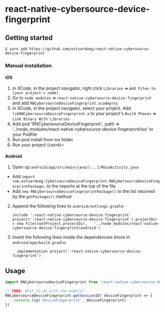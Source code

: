 
# react-native-cybersource-device-fingerprint

## Getting started

`$ yarn add https://github.com/estuardoeg/react-native-cybersource-device-fingerprint`

### Manual installation


#### iOS

1. In XCode, in the project navigator, right click `Libraries` ➜ `Add Files to [your project's name]`
2. Go to `node_modules` ➜ `react-native-cybersource-device-fingerprint` and add `RNCybersourceDeviceFingerprint.xcodeproj`
3. In XCode, in the project navigator, select your project. Add `libRNCybersourceDeviceFingerprint.a` to your project's `Build Phases` ➜ `Link Binary With Libraries`
4. Add pod 'RNCybersourceDeviceFingerprint', :path => '../node_modules/react-native-cybersource-device-fingerprint/ios' to your Podfile
5. Run pod install from ios folder
5. Run your project (`Cmd+R`)<

#### Android

1. Open up `android/app/src/main/java/[...]/MainActivity.java`
  - Add `import com.estuardoeg.CybersourceDeviceFingerprint.RNCybersourceDeviceFingerprintPackage;` to the imports at the top of the file
  - Add `new RNCybersourceDeviceFingerprintPackage()` to the list returned by the `getPackages()` method
2. Append the following lines to `android/settings.gradle`:
  	```
  	include ':react-native-cybersource-device-fingerprint'
  	project(':react-native-cybersource-device-fingerprint').projectDir = new File(rootProject.projectDir, 	'../node_modules/react-native-cybersource-device-fingerprint/android')
  	```
3. Insert the following lines inside the dependencies block in `android/app/build.gradle`:
  	```
      implementation project(':react-native-cybersource-device-fingerprint')
  	```


## Usage
```javascript
import RNCybersourceDeviceFingerprint from 'react-native-cybersource-device-fingerprint'

// TODO: What to do with the module?
RNCybersourceDeviceFingerprint.getSessionID( deviceFingerprint => {
	console.log('deviceFingerprint', deviceFingerprint)
})
```
  